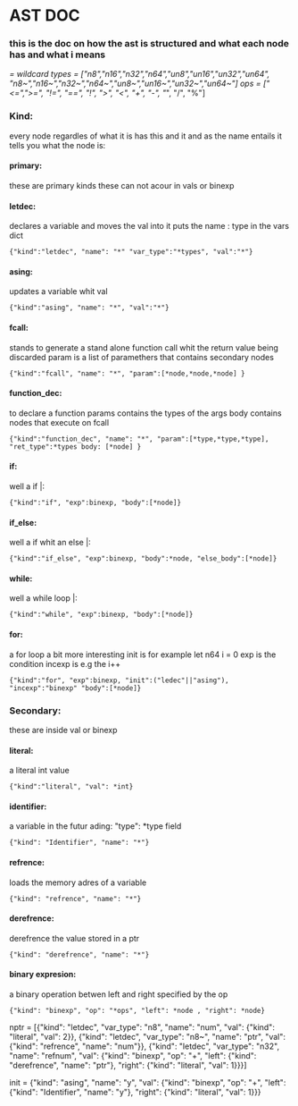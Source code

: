 # AST DOC
### this is the doc on how the ast is structured and what each node has and what i means
*= wildcard
types = ["n8","n16","n32","n64","un8","un16","un32","un64", "n8~","n16~","n32~","n64~","un8~","un16~","un32~","un64~"]
ops   = ["<=",">=", "!=", "==", "!", ">", "<", "+", "-", "*", "/", "%"]
### Kind:
every node regardles of what it is has this and it and as the name entails it tells you what the node is:
#### primary:
these are primary kinds these can not acour in vals or binexp

#### letdec:
declares a variable and moves the val into it
puts the name : type in the vars dict

    {"kind":"letdec", "name": "*" "var_type":"*types", "val":"*"}
#### asing:
updates a variable whit val

    {"kind":"asing", "name": "*", "val":"*"}

#### fcall:
stands to generate a stand alone function call whit the return value being discarded
param is a list of paramethers that contains secondary nodes

    {"kind":"fcall", "name": "*", "param":[*node,*node,*node] }

#### function_dec:
to declare a function 
params contains the types of the args
body contains nodes that execute on fcall
    
    {"kind":"function_dec", "name": "*", "param":[*type,*type,*type], "ret_type":*types body: [*node] }

#### if:
well a if |:

    {"kind":"if", "exp":binexp, "body":[*node]}

#### if_else:
well a if whit an else |:
    
    {"kind":"if_else", "exp":binexp, "body":*node, "else_body":[*node]}

#### while:
well a while loop |:

    {"kind":"while", "exp":binexp, "body":[*node]}

#### for:
a for loop a bit more interesting
init is for example let n64 i = 0
exp is the condition
incexp is e.g the i++
    
    {"kind":"for", "exp":binexp, "init":("ledec"||"asing"), "incexp":"binexp" "body":[*node]}

### Secondary:
these are inside val or binexp

#### literal:
a literal int value

    {"kind":"literal", "val": *int}

#### identifier:
a variable 
in the futur ading: "type": *type
field
    
    {"kind": "Identifier", "name": "*"}

#### refrence:
loads the memory adres of a variable

    {"kind": "refrence", "name": "*"}

#### derefrence:
derefrence the value stored in a ptr
    
    {"kind": "derefrence", "name": "*"}
            

#### binary expresion:
a binary operation betwen left and right specified by the op

    {"kind": "binexp", "op": "*ops", "left": *node , "right": *node}






nptr = [{"kind": "letdec", "var_type": "n8", "name": "num", "val": {"kind": "literal", "val": 2}}, {"kind": "letdec", "var_type": "n8~", "name": "ptr", "val": {"kind": "refrence", "name": "num"}}, {"kind": "letdec", "var_type": "n32", "name": "refnum", "val": {"kind": "binexp", "op": "+", "left": {"kind": "derefrence", "name": "ptr"}, "right": {"kind": "literal", "val": 1}}}]

init = {"kind": "asing", "name": "y", "val": {"kind": "binexp", "op": "+", "left": {"kind": "Identifier", "name": "y"}, "right": {"kind": "literal", "val": 1}}}    
